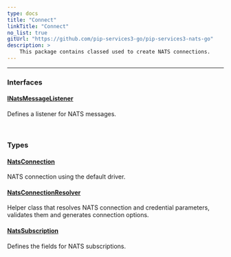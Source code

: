 ```yaml
---
type: docs
title: "Connect"
linkTitle: "Connect"
no_list: true
gitUrl: "https://github.com/pip-services3-go/pip-services3-nats-go"
description: >
    This package contains classed used to create NATS connections.
---
```

---

<div class="module-body"> 

### Interfaces

#### [INatsMessageListener](inats_message_listener)
Defines a listener for NATS messages.

<br>

### Types

#### [NatsConnection](nats_connection)
NATS connection using the default driver.


#### [NatsConnectionResolver](nats_connection_resolver)
Helper class that resolves NATS connection and credential parameters, validates them and generates connection options.

#### [NatsSubscription](nats_subscription)
Defines the fields for NATS subscriptions.

</div>
